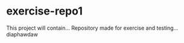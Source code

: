# exercise-repo1
This project will contain...
Repository made for exercise and testing...
diaphawdaw


